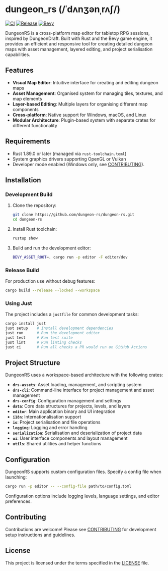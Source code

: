 # dungeon_rs (/ˈdʌnʒənˌrʌʃ/)
[![CI](https://github.com/dungeon-rs/dungeon-rs/actions/workflows/ci.yaml/badge.svg)](https://github.com/dungeon-rs/dungeon-rs/actions/workflows/ci.yaml)
[![Release](https://github.com/dungeon-rs/dungeon-rs/actions/workflows/release.yaml/badge.svg)](https://github.com/dungeon-rs/dungeon-rs/actions/workflows/release.yaml)
[![Bevy](https://img.shields.io/deps-rs/bevy/0.16.1)]([[https://crate.io]()](https://crates.io/crates/bevy))

DungeonRS is a cross-platform map editor for tabletop RPG sessions, inspired by DungeonDraft. Built with Rust and the Bevy game engine, it provides an efficient and responsive tool for creating detailed dungeon maps with asset management, layered editing, and project serialisation capabilities.

## Features

- **Visual Map Editor**: Intuitive interface for creating and editing dungeon maps
- **Asset Management**: Organised system for managing tiles, textures, and map elements
- **Layer-based Editing**: Multiple layers for organising different map components
- **Cross-platform**: Native support for Windows, macOS, and Linux
- **Modular Architecture**: Plugin-based system with separate crates for different functionality

## Requirements

- Rust 1.89.0 or later (managed via `rust-toolchain.toml`)
- System graphics drivers supporting OpenGL or Vulkan
- Developer mode enabled (Windows only, see [CONTRIBUTING](./CONTRIBUTING.md#using-claude-code-on-windows)).

## Installation

### Development Build

1. Clone the repository:
   ```bash
   git clone https://github.com/dungeon-rs/dungeon-rs.git
   cd dungeon-rs
   ```

2. Install Rust toolchain:
   ```bash
   rustup show
   ```

3. Build and run the development editor:
   ```bash
   BEVY_ASSET_ROOT=. cargo run -p editor -F editor/dev
   ```

### Release Build

For production use without debug features:
```bash
cargo build --release --locked --workspace
```

### Using Just

The project includes a `justfile` for common development tasks:
```bash
cargo install just
just setup    # Install development dependencies
just run      # Run the development editor
just test     # Run test suite
just lint     # Run linting checks
just ci       # Run all checks a PR would run on GitHub Actions
```

## Project Structure

DungeonRS uses a workspace-based architecture with the following crates:

- **`drs-assets`**: Asset loading, management, and scripting system
- **`drs-cli`**: Command-line interface for project management and asset management
- **`drs-config`**: Configuration management and settings
- **`data`**: Core data structures for projects, levels, and layers
- **`editor`**: Main application binary and UI integration
- **`i18n`**: Internationalisation support
- **`io`**: Project serialisation and file operations
- **`logging`**: Logging and error handling
- **`serialization`**: Serialisation and deserialization of project data
- **`ui`**: User interface components and layout management
- **`utils`**: Shared utilities and helper functions

## Configuration

DungeonRS supports custom configuration files. Specify a config file when launching:
```bash
cargo run -p editor -- --config-file path/to/config.toml
```

Configuration options include logging levels, language settings, and editor preferences.

## Contributing

Contributions are welcome! Please see [CONTRIBUTING](CONTRIBUTING.md) for development setup instructions and guidelines.

## License

This project is licensed under the terms specified in the [LICENSE](LICENSE) file.
